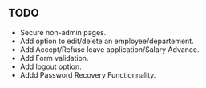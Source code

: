## TODO
- Secure non-admin pages.
- Add option to edit/delete an employee/departement.
- Add Accept/Refuse leave application/Salary Advance.
- Add Form validation.
- Add logout option.
- Addd Password Recovery Functionnality.